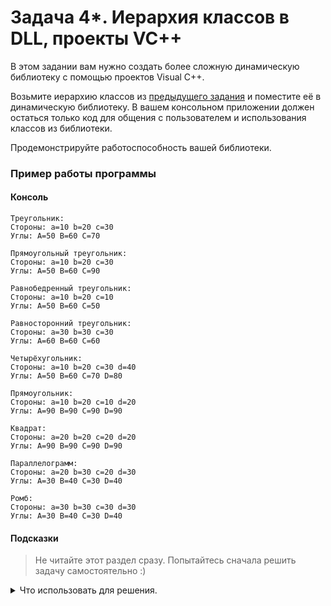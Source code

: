 ﻿# Задача 4*. Иерархия классов в DLL, проекты VC++
В этом задании вам нужно создать более сложную динамическую библиотеку с помощью проектов Visual C++.

Возьмите иерархию классов из [предыдущего задания](../../06/03) и поместите её в динамическую библиотеку. В вашем консольном приложении должен остаться только код для общения с пользователем и использования классов из библиотеки.

Продемонстрируйте работоспособность вашей библиотеки.

### Пример работы программы
#### Консоль
```
Треугольник:
Стороны: a=10 b=20 c=30
Углы: A=50 B=60 C=70

Прямоугольный треугольник:
Стороны: a=10 b=20 c=30
Углы: A=50 B=60 C=90

Равнобедренный треугольник:
Стороны: a=10 b=20 c=10
Углы: A=50 B=60 C=50

Равносторонний треугольник:
Стороны: a=30 b=30 c=30
Углы: A=60 B=60 C=60

Четырёхугольник:
Стороны: a=10 b=20 c=30 d=40
Углы: A=50 B=60 C=70 D=80

Прямоугольник:
Стороны: a=10 b=20 c=10 d=20
Углы: A=90 B=90 C=90 D=90

Квадрат:
Стороны: a=20 b=20 c=20 d=20
Углы: A=90 B=90 C=90 D=90

Параллелограмм:
Стороны: a=20 b=30 c=20 d=30
Углы: A=30 B=40 C=30 D=40

Ромб:
Стороны: a=30 b=30 c=30 d=30
Углы: A=30 B=40 C=30 D=40
```

#### Подсказки

> Не читайте этот раздел сразу. Попытайтесь сначала решить задачу самостоятельно :)

<details>

<summary>Что использовать для решения.</summary>

Чтобы иметь возможность подключить заголовочный файл библиотеки, нужно добавить в проект-клиент директорию, в которой находятся заголовочные файлы библиотеки.

Чтобы проект-клиент включил в себя статическую библиотеку с информацией, необходимой для загрузки и вызова динамической библиотеки, нужно добавить ссылку на неё в проект-клиент.

Не забудьте использовать специальный синтаксис для экспорта необходимых членов из библиотеки. Предопределённый Visual Studio макрос вы можете посмотреть в свойствах проекта библиотеки в меню: `C/C++ -> Препроцессор -> Определения препроцессора`.

</details>